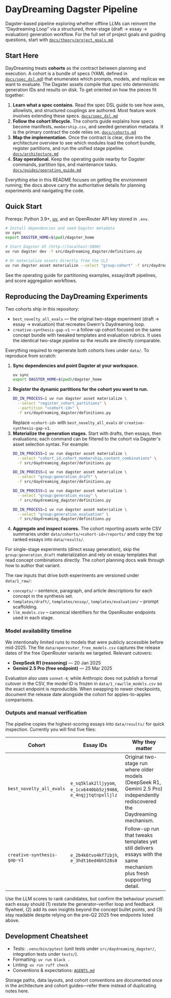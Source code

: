 # DayDreaming Dagster Pipeline

Dagster-based pipeline exploring whether offline LLMs can reinvent the “Daydreaming Loop” via a structured, three-stage (draft → essay → evaluation) generation workflow. For the full set of project goals and guiding questions, start with [`docs/theory/project_goals.md`](docs/theory/project_goals.md).

## Start Here

DayDreaming treats **cohorts** as the contract between planning and execution. A cohort is a bundle of specs (YAML defined in [`docs/spec_dsl.md`](docs/spec_dsl.md)) that enumerates which prompts, models, and replicas we want to evaluate. The Dagster assets compile that spec into deterministic generation IDs and results on disk. To get oriented on how the pieces fit together:

1. **Learn what a spec contains.** Read the spec DSL guide to see how axes, allowlists, and structured couplings are authored. Most feature work involves extending these specs. [`docs/spec_dsl.md`](docs/spec_dsl.md)
2. **Follow the cohort lifecycle.** The cohorts guide explains how specs become manifests, `membership.csv`, and seeded generation metadata. It is the primary contract the code relies on. [`docs/cohorts.md`](docs/cohorts.md)
3. **Map the implementation.** Once the contract is clear, dive into the architecture overview to see which modules load the cohort bundle, register partitions, and run the unified stage pipeline. [`docs/architecture.md`](docs/architecture.md)
4. **Stay operational.** Keep the operating guide nearby for Dagster commands, partition tips, and maintenance tasks. [`docs/guides/operating_guide.md`](docs/guides/operating_guide.md)

Everything else in this README focuses on getting the environment running; the docs above carry the authoritative details for planning experiments and navigating the code.

## Quick Start

Prereqs: Python 3.9+, [uv](https://docs.astral.sh/uv/), and an OpenRouter API key stored in `.env`.

```bash
# Install dependencies and seed Dagster metadata
uv sync
export DAGSTER_HOME=$(pwd)/dagster_home

# Start Dagster UI (http://localhost:3000)
uv run dagster dev -f src/daydreaming_dagster/definitions.py

# Or materialize assets directly from the CLI
uv run dagster asset materialize --select "group:cohort" -f src/daydreaming_dagster/definitions.py
```

See the operating guide for partitioning examples, essay/draft pipelines, and score aggregation workflows.

## Reproducing the DayDreaming Experiments

Two cohorts ship in this repository:

- `best_novelty_all_evals` &mdash; the original two-stage experiment (draft → essay → evaluation) that recreates Gwern's Daydreaming loop.
- `creative-synthesis-gap-v1` &mdash; a follow-up cohort focused on the same concept bundle with tweaked templates and evaluation rubrics. It uses the identical two-stage pipeline so the results are directly comparable.

Everything required to regenerate both cohorts lives under `data/`. To reproduce from scratch:

1. **Sync dependencies and point Dagster at your workspace.**
   ```bash
   uv sync
   export DAGSTER_HOME=$(pwd)/dagster_home
   ```
2. **Register the dynamic partitions for the cohort you want to run.**
   ```bash
   DD_IN_PROCESS=1 uv run dagster asset materialize \
     --select "register_cohort_partitions" \
     --partition "<cohort-id>" \
     -f src/daydreaming_dagster/definitions.py
   ```
   Replace `<cohort-id>` with `best_novelty_all_evals` or `creative-synthesis-gap-v1`.
3. **Materialize the generation stages.** Start with drafts, then essays, then evaluations; each command can be filtered to the cohort via Dagster's asset selection syntax. For example:
   ```bash
   DD_IN_PROCESS=1 uv run dagster asset materialize \
     --select "cohort_id,cohort_membership,content_combinations" \
     -f src/daydreaming_dagster/definitions.py

   DD_IN_PROCESS=1 uv run dagster asset materialize \
     --select "group:generation_draft" \
     -f src/daydreaming_dagster/definitions.py

   DD_IN_PROCESS=1 uv run dagster asset materialize \
     --select "group:generation_essay" \
     -f src/daydreaming_dagster/definitions.py

   DD_IN_PROCESS=1 uv run dagster asset materialize \
     --select "group:generation_evaluation" \
     -f src/daydreaming_dagster/definitions.py
   ```
4. **Aggregate and inspect scores.** The cohort reporting assets write CSV summaries under `data/cohorts/<cohort-id>/reports/` and copy the top ranked essays into `data/results/`.

For single-stage experiments (direct essay generation), skip the `group:generation_draft` materialization and rely on essay templates that read concept combinations directly. The cohort planning docs walk through how to author that variant.

The raw inputs that drive both experiments are versioned under `data/1_raw/`:

- `concepts/` &ndash; sentence, paragraph, and article descriptions for each concept in the synthesis set.
- `templates/draft/`, `templates/essay/`, `templates/evaluation/` &ndash; prompt scaffolding.
- `llm_models.csv` &ndash; canonical identifiers for the OpenRouter endpoints used in each stage.

### Model availability timeline

We intentionally limited runs to models that were publicly accessible before mid-2025. The file `data/openrouter_free_models.csv` captures the release dates of the free OpenRouter variants we targeted. Relevant cutovers:

- **DeepSeek R1 (reasoning)** &mdash; 20 Jan 2025
- **Gemini 2.5 Pro (free endpoint)** &mdash; 25 Mar 2025

Evaluation also uses `sonnet-4`; while Anthropic does not publish a formal cutover in the CSV, the model ID is frozen in `data/1_raw/llm_models.csv` so the exact endpoint is reproducible. When swapping to newer checkpoints, document the release date alongside the cohort for apples-to-apples comparisons.

### Outputs and manual verification

The pipeline copies the highest-scoring essays into `data/results/` for quick inspection. Currently you will find five files:

| Cohort | Essay IDs | Why they matter |
| --- | --- | --- |
| `best_novelty_all_evals` | `e_sq5klak2lljyyom`, `e_1cx6440bb5zj9466`, `e_4nqjjtqtnpxlljlz` | Original two-stage run where older models (DeepSeek R1, Gemini 2.5 Pro) independently rediscovered the Daydreaming mechanism. |
| `creative-synthesis-gap-v1` | `e_2b4k6tvo4kf7ibjh`, `e_3hdt16ed4bh528s0` | Follow-up run that tweaks templates yet still delivers essays with the same mechanism plus fresh supporting detail. |

Use the LLM scores to rank candidates, but confirm the behaviour yourself: each essay should (1) restate the generator–verifier loop and feedback flywheel, (2) add its own insights beyond the concept bullet points, and (3) stay readable despite relying on the pre–Q2 2025 free endpoints listed above.

## Development Cheatsheet

- Tests: `.venv/bin/pytest` (unit tests under `src/daydreaming_dagster/`, integration tests under `tests/`).
- Formatting: `uv run black .`
- Linting: `uv run ruff check`
- Conventions & expectations: [`AGENTS.md`](AGENTS.md)

Storage paths, data layouts, and cohort conventions are documented once in the architecture and cohort guides—refer there instead of duplicating notes here.
